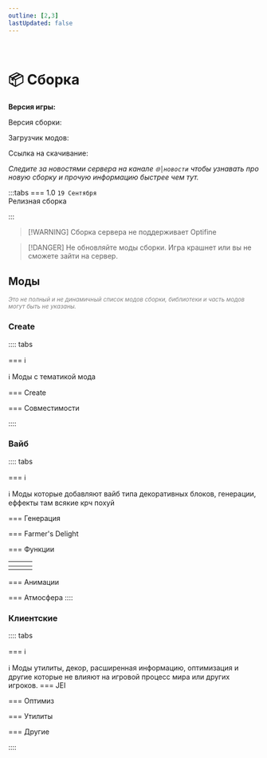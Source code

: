 ```yaml
---
outline: [2,3]
lastUpdated: false
---
```


<Pill name="🏗️ ML Create 3" link="/wiki/season/ml-create-3" color="#868dcc"  /><br/>

# 📦 Сборка 

**Версия игры: <Badge type="info" text="1.20.1" />** 

Версия сборки: <Badge type="info" text="v1.0" />

Загрузчик модов: <Badge type="info" text="Forge" />

Ссылка на скачивание: <Pill name="📦Скачать" link="https://minelacs.fun/download/" color="#868dcc"  />

*Следите за новостями сервера на канале `🌐│новости` чтобы узнавать про новую сборку и прочую информацию быстрее чем тут.*

:::tabs 
=== 1.0
`19 Cентября`<br/>
Релизная сборка

:::

> [!WARNING] Сборка сервера не поддерживает Optifine 

> [!DANGER] Не обновляйте моды сборки. Игра крашнет или вы не сможете зайти на сервер.


## Моды  
*<span style="color: gray;"><sup>Это не полный и не динамичный список модов сборки, библиотеки и часть модов могут быть не указаны. </sup></span>*

### Create
:::: tabs 

=== ℹ️

ℹ️ Моды с тематикой мода <Pill name="Create" link="https://www.curseforge.com/minecraft/mc-mods/create" image="https://media.forgecdn.net/avatars/thumbnails/1065/184/64/64/638598725500886388.png" />

=== Create 

<BoxCube :items="[ 
    { 
      name: 'Create', 
      link: 'https://www.curseforge.com/minecraft/mc-mods/create', 
      image: 'https://media.forgecdn.net/avatars/thumbnails/1065/184/256/256/638598725500886388.png',
      desc: 'v0.5.1.j'
    },
    { 
      name: 'Create Big Cannons', 
      link: 'https://modrinth.com/mod/create-big-cannons', 
      image: 'https://cdn.modrinth.com/data/GWp4jCJj/39d228c7abac7bb782db7d3f203a24beb164455f_96.webp', 
    },
    {
      name: 'Create Cobblestone',
      link: 'https://modrinth.com/mod/ihpnEd80',
      image: 'https://cdn.modrinth.com/data/ihpnEd80/3b04d5b3830e1f685d78fa765f928d94f11f5d65_96.webp',
    },
    { 
      name: 'Create: Connected', 
      link: 'https://www.curseforge.com/minecraft/mc-mods/create-connected', 
      image: 'https://media.forgecdn.net/avatars/thumbnails/922/162/256/256/638387242479713653.png',
    },
    { 
      name: 'Create: Copycats+', 
      link: 'https://www.curseforge.com/minecraft/mc-mods/copycats', 
      image: 'https://media.forgecdn.net/avatars/thumbnails/946/562/256/256/638432563570802556.png',  
    },
    { 
      name: 'Create Deco', 
      link: 'https://www.curseforge.com/minecraft/mc-mods/create-deco', 
      image: 'https://media.forgecdn.net/avatars/thumbnails/1065/338/256/256/638598933457608969.png', 
    },
    { 
      name: 'Create: Dreams & Desires', 
      link: 'https://www.curseforge.com/minecraft/mc-mods/create-dreams-desires', 
      image: 'https://media.forgecdn.net/avatars/thumbnails/1065/286/64/64/638598847906933576_animated.gif', 
    }, 
    { 
      name: 'Create: Estrogen', 
      link: 'https://modrinth.com/mod/estrogen', 
      image: 'https://cdn.modrinth.com/data/HhIJW8n1/1deae677c977a9631f59349019592ce0bbe6e1e4_96.webp', 
    },
    {
      name: 'Create: Factory',
      link: 'https://modrinth.com/mod/j6Zt3N7W',
      image: 'https://cdn.modrinth.com/data/j6Zt3N7W/7695e7967fd8386954b8b2f13e579b99c7839650.png',
    },
    {
      name: 'Create: Food',
      link: 'https://modrinth.com/mod/4HnO3el1',
      image: 'https://cdn.modrinth.com/data/4HnO3el1/83b7a516998acc6394c9990671eb3fd0e0dee164.gif',
    },
    {
      name: 'Create: Framed',
      link: 'https://modrinth.com/mod/15fFZ3f4',
      image: 'https://cdn.modrinth.com/data/15fFZ3f4/d4b1d8df190742e464afc64333cfa81614a28ae3_96.webp',
    },
    { 
      name: 'Create: Hypertubes', 
      link: 'https://modrinth.com/mod/hypertube', 
      image: 'https://cdn.modrinth.com/data/ATDdrG1y/622fba3a3de39a3e9cfc09fdb0c3c94132ae0fd8_96.webp', 
    },
    { 
      name: 'Create: Interactive', 
      link: 'https://modrinth.com/mod/interactive', 
      image: 'https://cdn.modrinth.com/data/MyfCcqiE/f8e2aaaf20d95e513d8817248d3aa8cb55f01615_96.webp', 
    },
    { 
      name: 'Create: Interiors', 
      link: 'https://www.curseforge.com/minecraft/mc-mods/interiors', 
      image: 'https://media.forgecdn.net/avatars/thumbnails/1068/436/256/256/638602929407669140.png', 
    },
    { 
      name: 'Create Jetpack', 
      link: 'https://www.curseforge.com/minecraft/mc-mods/create-jetpack', 
      image: 'https://media.forgecdn.net/avatars/thumbnails/585/29/256/256/637951524914026425.png',
    },
    { 
      name: 'Create: Liquid Fuel', 
      link: 'https://www.curseforge.com/minecraft/mc-mods/create-liquid-fuel', 
      image: 'https://media.forgecdn.net/avatars/thumbnails/793/156/256/256/638150866140201762.png', 
    },
    { 
      name: 'Create: Radars', 
      link: 'https://modrinth.com/mod/create-radars', 
      image: 'https://cdn.modrinth.com/data/BLu2Yqfq/d2e206a0bbee73647a9ebf99607abbae5a8960c7_96.webp', 
    },
    {
      name: 'Create Railways Navigator',
      link: 'https://modrinth.com/mod/Dq3STxps',
      image: 'https://cdn.modrinth.com/data/Dq3STxps/10e1b3796f2fcf5b70bb77110e68b59c750310ac_96.webp',
    },
    { 
      name: 'Create Slice & Dice', 
      link: 'https://www.curseforge.com/minecraft/mc-mods/slice-and-dice', 
      image: 'https://media.forgecdn.net/avatars/thumbnails/1076/930/256/256/638614872387774853.png', 
    },
    { 
      name: 'Create: Testosterone', 
      link: 'https://www.curseforge.com/minecraft/mc-mods/testosterone', 
      image: 'https://media.forgecdn.net/avatars/thumbnails/1316/188/64/64/638855798665415439.png', 
    },
    // <!--  -->
    { 
      name: 'Bells & Whistles', 
      link: 'https://www.curseforge.com/minecraft/mc-mods/bellsandwhistles', 
      image: 'https://media.forgecdn.net/avatars/thumbnails/1068/437/256/256/638602929669872740.png', 
    },
    { 
      name: 'Central Kitchen', 
      link: 'https://www.curseforge.com/minecraft/mc-mods/create-central-kitchen', 
      image: 'https://media.forgecdn.net/avatars/thumbnails/770/583/256/256/638109213062028041.png', 
    },
    { 
      name: 'Contraption Terminals', 
      link: 'https://modrinth.com/mod/create-contraption-terminals', 
      image: 'https://cdn.modrinth.com/data/gOPAFzp0/52b05061fcf8c8368c3e92b6ca3a76c79041c3b7_96.webp', 
    },
    { 
      name: 'Crafts & Additions', 
      link: 'https://www.curseforge.com/minecraft/mc-mods/createaddition', 
      image: 'https://media.forgecdn.net/avatars/thumbnails/405/250/256/256/637616939209778882.png', 
    },
    { 
      name: 'Crystal Clear', 
      link: 'https://modrinth.com/mod/create-crystal-clear', 
      image: 'https://cdn.modrinth.com/data/h7QgiH72/23a1814c40054e4a57a78a278816e0d68726ec9a_96.webp', 
    },
    { 
      name: 'Deco Additions', 
      link: 'https://modrinth.com/datapack/create-deco-additions', 
      image: 'https://cdn.modrinth.com/data/HrsF061q/15382abe37af18eb27ceeb93973c29ce2f6930ab_96.webp', 
    },
    { 
      name: 'Design n\' Decor', 
      link: 'https://modrinth.com/mod/create-design-n-decor', 
      image: 'https://cdn.modrinth.com/data/x49wilh8/c52e15692d7911bd7a74413ca97d4e98ece0cefb_96.webp', 
    },
    { 
      name: 'Diesel Generators', 
      link: 'https://www.curseforge.com/minecraft/mc-mods/create-diesel-generators', 
      image: 'https://media.forgecdn.net/avatars/thumbnails/1065/563/64/64/638599261172976487.png', 
    },
    { 
      name: 'Dynamic Lights', 
      link: 'https://modrinth.com/mod/create-dynamic-lights', 
      image: 'https://cdn.modrinth.com/data/evMQRxqV/1991dd42b6eb743f8770435e609972e0446b2f5b_96.webp', 
    },
    { 
      name: 'Enchantable Machinery', 
      link: 'https://modrinth.com/mod/create-enchantable-machinery', 
      image: 'https://cdn.modrinth.com/data/eqrvp4NK/245c9219d033286021178416a33240f848321b5f_96.webp', 
    },
    { 
      name: 'Enchantment Industry', 
      link: 'https://www.curseforge.com/minecraft/mc-mods/create-enchantment-industry', 
      image: 'https://media.forgecdn.net/avatars/thumbnails/624/857/256/256/638021175448741701.png', 
    },
    { 
      name: 'Expanding Technologies', 
      link: 'https://www.curseforge.com/minecraft/mc-mods/expandingtechnologies', 
      image: 'https://media.forgecdn.net/avatars/thumbnails/845/124/64/64/638242674411477092.png', 
    },
    { 
      name: 'Extended Cogwheels', 
      link: 'https://modrinth.com/mod/extended-cogwheels', 
      image: 'https://cdn.modrinth.com/data/qO4lsa4Y/6cde3fe229550facc592976a0ac1852dbde10a7e_96.webp', 
    },
    { 
      name: 'Let The Adventure Begin', 
      link: 'https://modrinth.com/datapack/create-let-the-adventure-begin', 
      image: 'https://cdn.modrinth.com/data/fUa6OtBG/49089716b624e50307da0d7a23d019d300682e40.gif', 
    },
    { 
      name: 'Power Loader', 
      link: 'https://www.curseforge.com/minecraft/mc-mods/create-power-loader', 
      image: 'https://media.forgecdn.net/avatars/thumbnails/903/443/256/256/638352779105838214.png', 
    },
    { 
      name: 'Steam \'n\' Rails', 
      link: 'https://www.curseforge.com/minecraft/mc-mods/create-steam-n-rails', 
      image: 'https://media.forgecdn.net/avatars/thumbnails/1065/609/256/256/638599304770885171.webp', 
    },
    { 
      name: 'Trackwork', 
      link: 'https://modrinth.com/mod/trackwork', 
      image: 'https://cdn.modrinth.com/data/FXDpZRJG/7bac8282c170ff9841ffb4715b8912e6305dddbb_96.webp', 
    },
    { 
      name: 'Vintage Improvements', 
      link: 'https://modrinth.com/mod/create-vintage-improvements', 
      image: 'https://cdn.modrinth.com/data/S27aYArf/5d6dd34cf3d1e99b21c6a114556dbba0ac6c4c17_96.webp', 
    },
]"/>


=== Совместимости

<BoxCube :items="[ 
    { 
      name: 'Valkyrien Skies', 
      link: 'https://modrinth.com/mod/valkyrien-skies', 
      image: 'https://cdn.modrinth.com/data/V5ujR2yw/d156dee2ce00ca6ce07343bf8db374a05893f376.png', 
    },
    { 
      name: 'Clockwork', 
      link: 'https://www.curseforge.com/minecraft/mc-mods/create-clockwork', 
      image: 'https://media.forgecdn.net/avatars/thumbnails/925/381/64/64/638393946266044506_animated.gif', 
    },
]"/>

::::

### Вайб
:::: tabs 

=== ℹ️

ℹ️ Моды которые добавляют вайб типа декоративных блоков, генерации, еффекты там всякие крч похуй

=== Генерация

<BoxCube :items="[
    { 
      name: 'Geophilic', 
      link: 'https://modrinth.com/datapack/geophilic', 
      image: 'https://cdn.modrinth.com/data/hl5OLM95/6846fa80f84d2baa0dd07f8ee65b6f10bf223a84_96.webp', 
    },
    { 
      name: 'Structory', 
       link: 'https://modrinth.com/datapack/structory', 
      image: 'https://cdn.modrinth.com/data/aKCwCJlY/81c79a9d58c605ad79c4a8da15c865902bec8d42_96.webp',
    },
    { 
      name: 'Tectonic', 
      link: 'https://modrinth.com/datapack/tectonic', 
      image: 'https://cdn.modrinth.com/data/lWDHr9jE/d8b3413f797479dcc0d8764756613e449a358a2e_96.webp', 
    },
    { 
      name: 'Terralith', 
      link: 'https://modrinth.com/datapack/terralith', 
      image: 'https://cdn.modrinth.com/data/8oi3bsk5/1959d924a1088944bbf07a06ba523726112d7e7a_96.webp', 
    },
]"/>

=== Farmer's Delight 
<BoxCube :items="[
  { 
    name: 'Farmer\'s Delight', 
    link: 'https://www.curseforge.com/minecraft/mc-mods/farmers-delight', 
    image: 'https://media.forgecdn.net/avatars/thumbnails/396/11/256/256/637595005615179370.png', 
  },
  { 
    name: 'Nether\'s Delight', 
    link: 'https://www.curseforge.com/minecraft/mc-mods/nethers-delight', 
    image: 'https://media.forgecdn.net/avatars/thumbnails/397/613/256/256/637598857629083481.png', 
  },
  { 
    name: 'Crabber\'s Delight', 
    link: 'https://modrinth.com/mod/crabbers-delight', 
    image: 'https://cdn.modrinth.com/data/gBGdVBJy/dda9137ec6e5a1abccbf921e100c20dcfa5cba2d.png', 
  },
  { 
    name: 'Barbeque\'s Delight', 
    link: 'https://modrinth.com/mod/barbeques-delight-forge', 
    image: 'https://cdn.modrinth.com/data/rtu7uERF/a5575ecc1cd9a5dd0cf5d14346b7ca12187f6496_96.webp', 
  },
  { 
    name: 'Crate Delight', 
    link: 'https://modrinth.com/mod/crate-delight', 
    image: 'https://cdn.modrinth.com/data/9rlXSyLg/1451f1af5cc41240ae8bbb166727bd0bdab5c5ab.png', 
  },
]"
/>

=== Функции 
<!-- Тут крч таблица и вставлено 3 отдельных BoxCube и так как они должны быть в 1 строке оно так выглядит страшно ункпунк -->
|<Pill name="Etched Гайд" link="/wiki/season/ml-create-3/etched" image="https://media.forgecdn.net/avatars/thumbnails/939/472/64/64/638419301379970746.png" color="#868dcc"  />| <Pill name="ParCool! Гайд" link="/wiki/season/ml-create-3/parcool" image="https://media.forgecdn.net/avatars/thumbnails/944/831/64/64/638429142781134750.png" color="#868dcc"  />||
|:-:|:-:|:-:|
|<BoxCube :items="[{name: 'Etched',link: 'https://www.curseforge.com/minecraft/mc-mods/etched', image: 'https://media.forgecdn.net/avatars/thumbnails/939/472/64/64/638419301379970746.png',},]"/>|<BoxCube :items="[{name: 'ParCool!',link: 'https://www.curseforge.com/minecraft/mc-mods/parcool', image: 'https://media.forgecdn.net/avatars/thumbnails/944/831/64/64/638429142781134750.png',},]"/>|<BoxCube :items="[{ name: 'Exposure', link: 'https://www.curseforge.com/minecraft/mc-mods/exposure', image: 'https://media.forgecdn.net/avatars/thumbnails/1029/426/256/256/638551434733696364_animated.gif', },]"/>|
<!-- <BoxCube :items="[
    { 
      name: 'Etched', 
       link: 'https://www.curseforge.com/minecraft/mc-mods/etched', 
      image: 'https://media.forgecdn.net/avatars/thumbnails/939/472/64/64/638419301379970746.png',
    },
    { 
      name: 'ParCool!', 
      link: 'https://www.curseforge.com/minecraft/mc-mods/parcool', 
      image: 'https://media.forgecdn.net/avatars/thumbnails/944/831/64/64/638429142781134750.png', 
    },
    { 
      name: 'Exposure', 
      link: 'https://www.curseforge.com/minecraft/mc-mods/exposure', 
      image: 'https://media.forgecdn.net/avatars/thumbnails/1029/426/256/256/638551434733696364_animated.gif', 
    },
]"/> -->


=== Анимации
<Pill name="ParCool! Гайд" link="/wiki/season/ml-create-3/parcool" image="https://media.forgecdn.net/avatars/thumbnails/944/831/64/64/638429142781134750.png" color="#868dcc"  /><br/>
<BoxCube :items="[
    { 
      name: 'ParCool!', 
      link: 'https://www.curseforge.com/minecraft/mc-mods/parcool', 
      image: 'https://media.forgecdn.net/avatars/thumbnails/944/831/64/64/638429142781134750.png', 
    },
    { 
      name: 'ParCool+', 
      link: 'https://www.curseforge.com/minecraft/mc-mods/parcool-compatibility-addon', 
      image: 'https://media.forgecdn.net/avatars/thumbnails/1110/198/64/64/638661444077857636.png', 
    },
    { 
      name: 'Emotecraft', 
      link: 'https://modrinth.com/plugin/emotecraft', 
      image: 'https://cdn.modrinth.com/data/pZ2wrerK/eed7e2c9851392e5879c7d7cb763f142f124e6d2_96.webp', 
    },
    { 
      name: 'Not Enough Animations', 
      link: 'https://modrinth.com/mod/not-enough-animations', 
      image: 'https://cdn.modrinth.com/data/MPCX6s5C/b97fd5f7a893165052408b747286d6eb38d57abb_96.webp', 
      color: '#FF0000', 
    },
]"/>

=== Атмосфера
<BoxCube :items="[
    {
      name: 'AmbientSounds',
      link: 'https://modrinth.com/mod/fM515JnW',
      image: 'https://cdn.modrinth.com/data/fM515JnW/9a8eca9c055ec1dd753a7209210fcb22a2d40ff7_96.webp',
    },
    {
      name: 'Naturalist',
      link: 'https://modrinth.com/mod/naturalist',
      image: 'https://cdn.modrinth.com/data/F8BQNPWX/06f421b5c96c2002414373f3e23e07063021a370_96.webp',
    },
    {
      name: 'Particle Core',
      link: 'https://modrinth.com/mod/RSeLon5O',
      image: 'https://cdn.modrinth.com/data/RSeLon5O/147110a6a4457b2f287f68fc626771f0f8ef2cde_96.webp',
    },
    {
      name: 'Sound Physics Remastered',
      link: 'https://modrinth.com/mod/qyVF9oeo',
      image: 'https://cdn.modrinth.com/data/qyVF9oeo/798fbfae58ec95ad51f3e1d522b43227306c326c.png',
    },
    {
      name: 'Traveler\'s Titles',
      link: 'https://modrinth.com/mod/JtifUr64',
      image: 'https://cdn.modrinth.com/data/JtifUr64/e7743f2d78a52a1af0ebe5aacbfa940094c63dff_96.webp',
    },
]"/>
::::

### Клиентские 

:::: tabs 

=== ℹ️

ℹ️ Моды утилиты, декор, расширенная информацию, оптимизация и другие которые не влияют на игровой процесс мира или других игроков. 
=== JEI
<BoxCube :items="[
    {
      name: 'Just Enough Breeding (JEBr)',
      link: 'https://modrinth.com/mod/9Pk89J3g',
      image: 'https://cdn.modrinth.com/data/9Pk89J3g/86043395c6a9e34380d3604e0c9cbbebc23b0b7a.png',
    },
    {
      name: 'Just Enough Effect Descriptions (JEED)',
      link: 'https://modrinth.com/mod/EO27GKs1',
      image: 'https://cdn.modrinth.com/data/EO27GKs1/0cae90cd5fbb858e267777ef965a499a83b7ddcb_96.webp',
    },
    {
      name: 'Just Enough Resources (JER)',
      link: 'https://modrinth.com/mod/uEfK2CXF',
      image: 'https://cdn.modrinth.com/data/uEfK2CXF/ca8130fd80167a798d6bfa489dd87fbb871dce94_96.webp',
    },
]"/>


=== Оптимиз
<BoxCube :items="[
    {
      name: 'Embeddium',
      link: 'https://modrinth.com/mod/sk9rgfiA',
      image: 'https://cdn.modrinth.com/data/sk9rgfiA/55f9c50284f8abbbe2a485abfd6a16209201e451_96.webp',
    },
    {
      name: 'Embeddium (Rubidium) Extra',
      link: 'https://modrinth.com/mod/oY2B1pjg',
      image: 'https://cdn.modrinth.com/data/oY2B1pjg/e21509d986b82e5a09e46682afd7644ce119cc26_96.webp',
    },
    {
      name: 'Sodium Options API',
      link: 'https://modrinth.com/mod/Es5v4eyq',
      image: 'https://cdn.modrinth.com/data/Es5v4eyq/7bff17babb498584c0edd74211d97435b651c11f_96.webp',
    },
    {
      name: 'Dynamic FPS',
      link: 'https://modrinth.com/mod/LQ3K71Q1',
      image: 'https://cdn.modrinth.com/data/LQ3K71Q1/5056368d0d87c1a9f3efead0cb48ab39a4ea87bf_96.webp',
    },
    {
      name: 'Entity Culling',
      link: 'https://modrinth.com/mod/NNAgCjsB',
      image: 'https://cdn.modrinth.com/data/NNAgCjsB/7873452d6cede4daed12da3d7d8c193ab88b4fd6_96.webp',
    },
    {
      name: 'Model Gap Fix',
      link: 'https://modrinth.com/mod/QdG47OkI',
      image: 'https://cdn.modrinth.com/data/QdG47OkI/5a8203e120985d11616614e11ad7b888997000d8.png',
    },
    {
      name: 'ImmediatelyFast',
      link: 'https://modrinth.com/mod/5ZwdcRci',
      image: 'https://cdn.modrinth.com/data/5ZwdcRci/e57b6b451425692ac17ad322d5e14bea686a383a_96.webp',
    },
]"/>

=== Утилиты
<BoxCube :items="[
    {
      name: '[EMF] Entity Model Features',
      link: 'https://modrinth.com/mod/4I1XuqiY',
      image: 'https://cdn.modrinth.com/data/4I1XuqiY/6e5bbd0d06b1741bfdab6c0cfab6de8fdaf0064c_96.webp',
    },
    {
      name: '[ETF] Entity Texture Features',
      link: 'https://modrinth.com/mod/BVzZfTc1',
      image: 'https://cdn.modrinth.com/data/BVzZfTc1/af683d206d50b05258d865b0d6e4aa2f2cee12f2_96.webp',
    },
    {
      name: 'Shulker Box Tooltip',
      link: 'https://modrinth.com/mod/2M01OLQq',
      image: 'https://cdn.modrinth.com/data/2M01OLQq/bb490716cf2590cf84100a495931c3d4743bce43_96.webp',
    },
    {
      name: 'Dynamic Crosshair',
      link: 'https://modrinth.com/mod/ZcR9weSm',
      image: 'https://cdn.modrinth.com/data/ZcR9weSm/8da8af58ca961f937bd05d41dcefa26be7b5c182.png',
    },
    {
      name: 'Mouse Tweaks',
      link: 'https://modrinth.com/mod/aC3cM3Vq',
      image: 'https://cdn.modrinth.com/data/aC3cM3Vq/6c0eaa4e60a9c87f4766f222ff63286f09da32c0_96.webp',
    },
    {
      name: 'Pick Up Notifier',
      link: 'https://modrinth.com/mod/ZX66K16c',
      image: 'https://cdn.modrinth.com/data/ZX66K16c/8005a3a223dde914bebce0639db1127950cc6c1b_96.webp',
    },
    {
      name: 'Item Highlighter',
      link: 'https://modrinth.com/mod/cVNW5lr6',
      image: 'https://cdn.modrinth.com/data/cVNW5lr6/5e15f8c53ea36ca5391cdd9bbdea33261fa4c18d_96.webp',
    },
]"/>

=== Другие
<!-- > [!IMPORTANT] В процессе добавления... -->
<BoxCube :items="[
    {
      name: 'Item Borders',
      link: 'https://modrinth.com/mod/b1fMg6sH',
      image: 'https://cdn.modrinth.com/data/b1fMg6sH/8d57c0d614101a1ebaa9c6cebb90bd1940fb1083.png',
    },
    {
      name: 'Drippy Loading Screen',
      link: 'https://modrinth.com/mod/v3CYg2V9',
      image: 'https://cdn.modrinth.com/data/v3CYg2V9/819ef4e386c8dcd5bd4f5a00bb365d4aeaa28679.png',
    },
    {
      name: 'Chat Heads',
      link: 'https://modrinth.com/mod/Wb5oqrBJ',
      image: 'https://cdn.modrinth.com/data/Wb5oqrBJ/icon.png',
    },
]"/>

::::